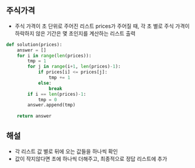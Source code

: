 ## 주식가격
- 주식 가격이 초 단위로 주어진 리스트 prices가 주어질 때, 각 초 별로 주식 가격이 하락하지 않은 기간은 몇 초인지를 계산하는 리스트 출력

```python
def solution(prices):
    answer = []
    for i in range(len(prices)):
        tmp = 1
        for j in range(i+1, len(prices)-1):
            if prices[i] <= prices[j]:
                tmp += 1
            else:
                break
        if i == len(prices)-1:
            tmp = 0
        answer.append(tmp)        
    
    return answer
```
## 해설
- 각 리스트 값 별로 뒤에 오는 값들을 하나씩 확인
- 값이 작지않다면 초에 하나씩 더해주고, 최종적으로 정답 리스트에 추가
